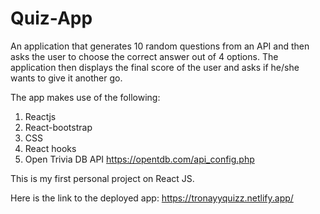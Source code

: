 # Quiz-App

An application that generates 10 random questions from an API and then asks the user to choose the correct answer out of 4 options. The application then displays the final score of the user and asks if he/she wants to give it another go.

The app makes use of the following:
1. Reactjs
2. React-bootstrap
3. CSS
4. React hooks
5. Open Trivia DB API https://opentdb.com/api_config.php

This is my first personal project on React JS. 

Here is the link to the deployed app: https://tronayyquizz.netlify.app/

##
